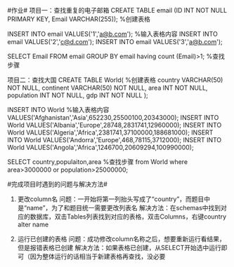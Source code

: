 #作业#
项目一：查找重复的电子邮箱
CREATE TABLE email (ID INT NOT NULL PRIMARY KEY, Email VARCHAR(255)); %创建表格

INSERT INTO email VALUES('1','a@b.com'); %输入表格内容
INSERT INTO email VALUES('2','c@d.com');
INSERT INTO email VALUES('3','a@b.com');

SELECT Email FROM email GROUP BY email having count (Email)>1; %查找步骤

项目二：查找大国
CREATE TABLE World( %创建表格
country VARCHAR(50) NOT NULL,
continent VARCHAR(50) NOT NULL,
area INT NOT NULL,
population INT NOT NULL,
gdp INT NOT NULL
);

INSERT INTO World %输入表格内容
 VALUES('Afghanistan','Asia',652230,25500100,20343000);
INSERT INTO World
 VALUES('Albania','Europe',28748,2831741,12960000);
INSERT INTO World
 VALUES('Algeria','Africa',2381741,37100000,188681000);
INSERT INTO World
 VALUES('Andorra','Europe',468,78115,3712000);
INSERT INTO World
 VALUES('Angola','Africa',1246700,20609294,100990000);
 
SELECT country,populaiton,area %查找步骤
from World
where area>3000000 or population>25000000;

#完成项目时遇到的问题与解决方法#
1. 更改column名
问题：一开始将第一列抬头写成了“country”，而题目中是“name”，为了和题目统一需要更改列表名
解决方法：在schemas中找到对应的数据库，双击Tables列表找到对应的表格，双击Columns，右键country alter name

2. 运行已创建的表格
问题：成功修改column名称之后，想要重新运行看结果，但是报错表格已创建
解决方法：如果表格已创建，从SELECT开始选中运行即可（因为整体运行的话相当于新建表格再查找，没必要
